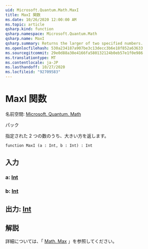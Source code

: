 ```yaml
---
uid: Microsoft.Quantum.Math.MaxI
title: MaxI 関数
ms.date: 10/26/2020 12:00:00 AM
ms.topic: article
qsharp.kind: function
qsharp.namespace: Microsoft.Quantum.Math
qsharp.name: MaxI
qsharp.summary: Returns the larger of two specified numbers.
ms.openlocfilehash: 530a234187a907be3c13decc3b6e18f852a63633
ms.sourcegitcommit: 29e0d88a30e4166fa580132124b0eb57e1f0e986
ms.translationtype: MT
ms.contentlocale: ja-JP
ms.lasthandoff: 10/27/2020
ms.locfileid: "92709583"
---
```

# <a name="maxi-function"></a>MaxI 関数

名前空間: [Microsoft. Quantum. Math](xref:Microsoft.Quantum.Math)

パック [](https://nuget.org/packages/)


指定された 2 つの数のうち、大きい方を返します。

```qsharp
function MaxI (a : Int, b : Int) : Int
```


## <a name="input"></a>入力

### <a name="a--int"></a>a: [Int](xref:microsoft.quantum.lang-ref.int)




### <a name="b--int"></a>b: [Int](xref:microsoft.quantum.lang-ref.int)





## <a name="output--int"></a>出力: [Int](xref:microsoft.quantum.lang-ref.int)



## <a name="remarks"></a>解説

詳細については、「 [Math. Max](https://docs.microsoft.com/dotnet/api/system.math.max) 」を参照してください。